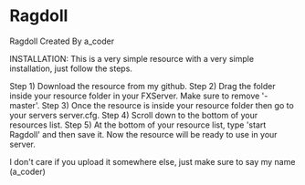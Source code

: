 # Ragdoll
Ragdoll Created By a_coder

INSTALLATION:
This is a very simple resource with a very simple installation, just follow the steps.

Step 1) Download the resource from my github.
Step 2) Drag the folder inside your resource folder in your FXServer. Make sure to remove '-master'.
Step 3) Once the resource is inside your resource folder then go to your servers server.cfg.
Step 4) Scroll down to the bottom of your resources list.
Step 5) At the bottom of your resource list, type 'start Ragdoll' and then save it.
Now the resource will be ready to use in your server.

I don't care if you upload it somewhere else, just make sure to say my name (a_coder)
